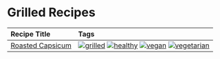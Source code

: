# Grilled Recipes 

|Recipe Title|Tags
|:---|:---|
|[Roasted Capsicum](../recipes/roastedcapsicum.md)|<a href="tags/grilled.html"><img src="https://img.shields.io/badge/tag-grilled-b7439e" alt="grilled" /></a> <a href="tags/healthy.html"><img src="https://img.shields.io/badge/tag-healthy-7ca620" alt="healthy" /></a> <a href="tags/vegan.html"><img src="https://img.shields.io/badge/tag-vegan-6f4790" alt="vegan" /></a> <a href="tags/vegetarian.html"><img src="https://img.shields.io/badge/tag-vegetarian-473080" alt="vegetarian" /></a>|